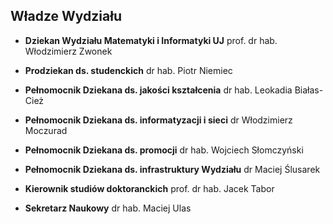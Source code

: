 ## Władze Wydziału

+ __Dziekan Wydziału Matematyki i Informatyki UJ__
prof. dr hab. Włodzimierz Zwonek

+ __Prodziekan ds. studenckich__
dr hab. Piotr Niemiec

+ __Pełnomocnik Dziekana ds. jakości kształcenia__
dr hab. Leokadia Białas-Cież

+ __Pełnomocnik Dziekana ds. informatyzacji i sieci__
dr Włodzimierz Moczurad

+ __Pełnomocnik Dziekana ds. promocji__
dr hab. Wojciech Słomczyński

+ __Pełnomocnik Dziekana ds. infrastruktury Wydziału__
dr Maciej Ślusarek

+ __Kierownik studiów doktoranckich__
prof. dr hab. Jacek Tabor

+ __Sekretarz Naukowy__
dr hab. Maciej Ulas